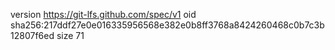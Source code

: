 version https://git-lfs.github.com/spec/v1
oid sha256:217ddf27e0e016335956568e382e0b8ff3768a8424260468c0b7c3b12807f6ed
size 71
